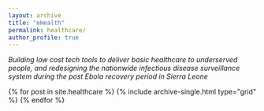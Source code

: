 ```yaml
---
layout: archive
title: "eHealth"
permalink: healthcare/
author_profile: true
---
```

*Building low cost tech tools to deliver basic healthcare to underserved people, 
and redesigning the nationwide infectious disease surveillance system 
during the post Ebola recovery period in Sierra Leone*

<!-- <figure class="half">
  <a href="/healthcare" target="_blank"> 
    <img src="/images/koldokta.png">
  </a>
   <a href="/healthcare" target="_blank">
    <img src="/images/teamimage2.jpg">
   </a>
</figure>  -->

<div class="grid__wrapper">
  {% for post in site.healthcare %}
    {% include archive-single.html type="grid" %}
  {% endfor %}
</div>